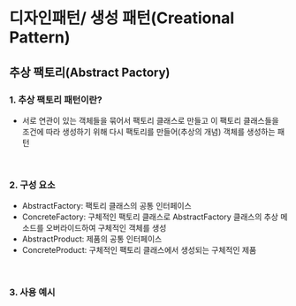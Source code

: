 # 디자인패턴/ 생성 패턴(Creational Pattern)

## 추상 팩토리(Abstract Pactory)

### 1. 추상 팩토리 패턴이란?
- 서로 연관이 있는 객체들을 묶어서 팩토리 클래스로 만들고 이 팩토리 클래스들을 조건에 따라 생성하기 위해 다시 팩토리를 만들어(추상의 개념) 객체를 생성하는 패턴
<br>

### 2. 구성 요소
- AbstractFactory: 팩토리 클래스의 공통 인터페이스
- ConcreteFactory: 구체적인 팩토리 클래스로 AbstractFactory 클래스의 추상 메소드를 오버라이드하여 구체적인 객체를 생성
- AbstractProduct: 제품의 공통 인터페이스
- ConcreteProduct: 구체적인 팩토리 클래스에서 생성되는 구체적인 제품
<br>

### 3. 사용 예시
